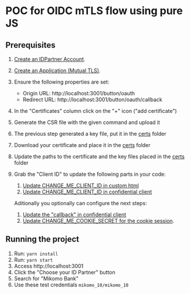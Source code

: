 # POC for OIDC mTLS flow using pure JS

## Prerequisites

1. [Create an IDPartner Account](https://console.idpartner.com).
1. [Create an Application (Mutual TLS)](https://docs.idpartner.com/documentation/relying-party-user-guide/registering-your-app#create-an-application).
1. Ensure the following properties are set:
   - Origin URL: http://localhost:3001/button/oauth
   - Redirect URL: http://localhost:3001/button/oauth/callback
1. In the "Certificates" column click on the "+" icon ("add certificate")
1. Generate the CSR file with the given command and upload it
1. The previous step generated a key file, put it in the [certs](./certs) folder
1. Download your certificate and place it in the [certs](./certs) folder
1. Update the paths to the certificate and the key files placed in the [certs](./certs) folder
1. Grab the "Client ID" to update the following parts in your code:
   1. [Update CHANGE_ME_CLIENT_ID in custom html](./views/index.ejs)
   1. [Update CHANGE_ME_CLIENT_ID in confidential client](./routes/index.js)

   Aditionally you optionally can configure the next steps:
   1. [Update the "callback" in confidential client](./routes/index.js)
   1. [Update CHANGE_ME_COOKIE_SECRET for the cookie session](./app.js).

## Running the project

1. Run: `yarn install`
1. Run: `yarn start`
1. Access http://localhost:3001
1. Click the "Choose your ID Partner" button
1. Search for "Mikomo Bank"
1. Use these test credentials `mikomo_10/mikomo_10`
